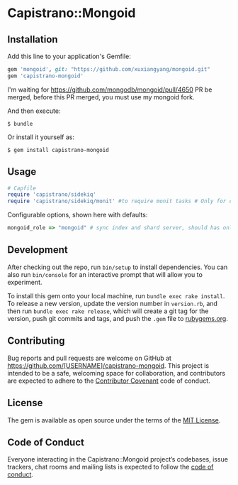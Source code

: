 # Capistrano::Mongoid

## Installation

Add this line to your application's Gemfile:

```ruby
gem 'mongoid', git: "https://github.com/xuxiangyang/mongoid.git"
gem 'capistrano-mongoid'
```

I'm waiting for https://github.com/mongodb/mongoid/pull/4650 PR be merged, before this PR merged, you must use my mongoid fork.

And then execute:

    $ bundle

Or install it yourself as:

    $ gem install capistrano-mongoid

## Usage

```ruby
# Capfile
require 'capistrano/sidekiq'
require 'capistrano/sidekiq/monit' #to require monit tasks # Only for capistrano3
```

Configurable options, shown here with defaults:

```ruby
mongoid_role => "mongoid" # sync index and shard server, should has only one server
```

## Development

After checking out the repo, run `bin/setup` to install dependencies. You can also run `bin/console` for an interactive prompt that will allow you to experiment.

To install this gem onto your local machine, run `bundle exec rake install`. To release a new version, update the version number in `version.rb`, and then run `bundle exec rake release`, which will create a git tag for the version, push git commits and tags, and push the `.gem` file to [rubygems.org](https://rubygems.org).

## Contributing

Bug reports and pull requests are welcome on GitHub at https://github.com/[USERNAME]/capistrano-mongoid. This project is intended to be a safe, welcoming space for collaboration, and contributors are expected to adhere to the [Contributor Covenant](http://contributor-covenant.org) code of conduct.

## License

The gem is available as open source under the terms of the [MIT License](https://opensource.org/licenses/MIT).

## Code of Conduct

Everyone interacting in the Capistrano::Mongoid project’s codebases, issue trackers, chat rooms and mailing lists is expected to follow the [code of conduct](https://github.com/[USERNAME]/capistrano-mongoid/blob/master/CODE_OF_CONDUCT.md).
